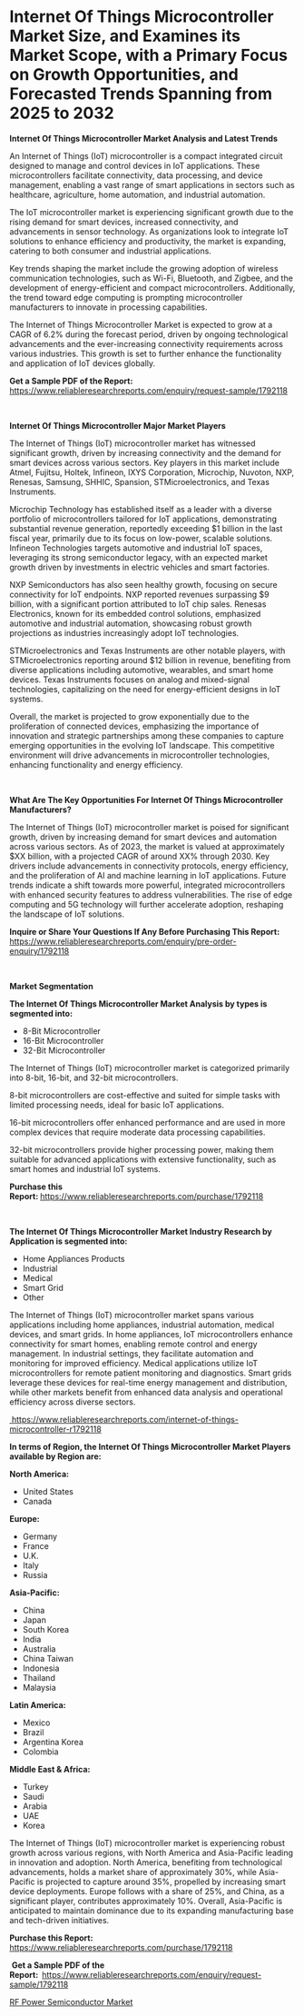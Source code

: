 <p><h1>Internet Of Things Microcontroller Market Size, and Examines its Market Scope, with a Primary Focus on Growth Opportunities, and Forecasted Trends Spanning from 2025 to 2032</h1></p><p><strong>Internet Of Things Microcontroller Market Analysis and Latest Trends</strong></p>
<p><p>An Internet of Things (IoT) microcontroller is a compact integrated circuit designed to manage and control devices in IoT applications. These microcontrollers facilitate connectivity, data processing, and device management, enabling a vast range of smart applications in sectors such as healthcare, agriculture, home automation, and industrial automation.</p><p>The IoT microcontroller market is experiencing significant growth due to the rising demand for smart devices, increased connectivity, and advancements in sensor technology. As organizations look to integrate IoT solutions to enhance efficiency and productivity, the market is expanding, catering to both consumer and industrial applications. </p><p>Key trends shaping the market include the growing adoption of wireless communication technologies, such as Wi-Fi, Bluetooth, and Zigbee, and the development of energy-efficient and compact microcontrollers. Additionally, the trend toward edge computing is prompting microcontroller manufacturers to innovate in processing capabilities. </p><p>The Internet of Things Microcontroller Market is expected to grow at a CAGR of 6.2% during the forecast period, driven by ongoing technological advancements and the ever-increasing connectivity requirements across various industries. This growth is set to further enhance the functionality and application of IoT devices globally.</p></p>
<p><strong>Get a Sample PDF of the Report:&nbsp;</strong> <a href="https://www.reliableresearchreports.com/enquiry/request-sample/1792118?utm_campaign=2104&utm_medium=2&utm_source=Github&utm_content=ia&utm_term=11022025&utm_id=internet-of-things-microcontroller">https://www.reliableresearchreports.com/enquiry/request-sample/1792118</a></p>
<p>&nbsp;</p>
<p><strong>Internet Of Things Microcontroller Major Market Players</strong></p>
<p><p>The Internet of Things (IoT) microcontroller market has witnessed significant growth, driven by increasing connectivity and the demand for smart devices across various sectors. Key players in this market include Atmel, Fujitsu, Holtek, Infineon, IXYS Corporation, Microchip, Nuvoton, NXP, Renesas, Samsung, SHHIC, Spansion, STMicroelectronics, and Texas Instruments.</p><p>Microchip Technology has established itself as a leader with a diverse portfolio of microcontrollers tailored for IoT applications, demonstrating substantial revenue generation, reportedly exceeding $1 billion in the last fiscal year, primarily due to its focus on low-power, scalable solutions. Infineon Technologies targets automotive and industrial IoT spaces, leveraging its strong semiconductor legacy, with an expected market growth driven by investments in electric vehicles and smart factories.</p><p>NXP Semiconductors has also seen healthy growth, focusing on secure connectivity for IoT endpoints. NXP reported revenues surpassing $9 billion, with a significant portion attributed to IoT chip sales. Renesas Electronics, known for its embedded control solutions, emphasized automotive and industrial automation, showcasing robust growth projections as industries increasingly adopt IoT technologies.</p><p>STMicroelectronics and Texas Instruments are other notable players, with STMicroelectronics reporting around $12 billion in revenue, benefiting from diverse applications including automotive, wearables, and smart home devices. Texas Instruments focuses on analog and mixed-signal technologies, capitalizing on the need for energy-efficient designs in IoT systems.</p><p>Overall, the market is projected to grow exponentially due to the proliferation of connected devices, emphasizing the importance of innovation and strategic partnerships among these companies to capture emerging opportunities in the evolving IoT landscape. This competitive environment will drive advancements in microcontroller technologies, enhancing functionality and energy efficiency.</p></p>
<p>&nbsp;</p>
<p><strong>What Are The Key Opportunities For Internet Of Things Microcontroller Manufacturers?</strong></p>
<p><p>The Internet of Things (IoT) microcontroller market is poised for significant growth, driven by increasing demand for smart devices and automation across various sectors. As of 2023, the market is valued at approximately $XX billion, with a projected CAGR of around XX% through 2030. Key drivers include advancements in connectivity protocols, energy efficiency, and the proliferation of AI and machine learning in IoT applications. Future trends indicate a shift towards more powerful, integrated microcontrollers with enhanced security features to address vulnerabilities. The rise of edge computing and 5G technology will further accelerate adoption, reshaping the landscape of IoT solutions.</p></p>
<p><strong>Inquire or Share Your Questions If Any Before Purchasing This Report:</strong> <a href="https://www.reliableresearchreports.com/enquiry/pre-order-enquiry/1792118?utm_campaign=2104&utm_medium=2&utm_source=Github&utm_content=ia&utm_term=11022025&utm_id=internet-of-things-microcontroller">https://www.reliableresearchreports.com/enquiry/pre-order-enquiry/1792118</a></p>
<p>&nbsp;</p>
<p><strong>Market Segmentation</strong></p>
<p><strong>The Internet Of Things Microcontroller Market Analysis by types is segmented into:</strong></p>
<p><ul><li>8-Bit Microcontroller</li><li>16-Bit Microcontroller</li><li>32-Bit Microcontroller</li></ul></p>
<p><p>The Internet of Things (IoT) microcontroller market is categorized primarily into 8-bit, 16-bit, and 32-bit microcontrollers. </p><p>8-bit microcontrollers are cost-effective and suited for simple tasks with limited processing needs, ideal for basic IoT applications. </p><p>16-bit microcontrollers offer enhanced performance and are used in more complex devices that require moderate data processing capabilities. </p><p>32-bit microcontrollers provide higher processing power, making them suitable for advanced applications with extensive functionality, such as smart homes and industrial IoT systems.</p></p>
<p><strong>Purchase this Report:&nbsp;</strong><a href="https://www.reliableresearchreports.com/purchase/1792118?utm_campaign=2104&utm_medium=2&utm_source=Github&utm_content=ia&utm_term=11022025&utm_id=internet-of-things-microcontroller">https://www.reliableresearchreports.com/purchase/1792118</a></p>
<p>&nbsp;</p>
<p><strong>The Internet Of Things Microcontroller Market Industry Research by Application is segmented into:</strong></p>
<p><ul><li>Home Appliances Products</li><li>Industrial</li><li>Medical</li><li>Smart Grid</li><li>Other</li></ul></p>
<p><p>The Internet of Things (IoT) microcontroller market spans various applications including home appliances, industrial automation, medical devices, and smart grids. In home appliances, IoT microcontrollers enhance connectivity for smart homes, enabling remote control and energy management. In industrial settings, they facilitate automation and monitoring for improved efficiency. Medical applications utilize IoT microcontrollers for remote patient monitoring and diagnostics. Smart grids leverage these devices for real-time energy management and distribution, while other markets benefit from enhanced data analysis and operational efficiency across diverse sectors.</p></p>
<p><a href="https://www.reliableresearchreports.com/internet-of-things-microcontroller-r1792118?utm_campaign=2104&utm_medium=2&utm_source=Github&utm_content=ia&utm_term=11022025&utm_id=internet-of-things-microcontroller">&nbsp;https://www.reliableresearchreports.com/internet-of-things-microcontroller-r1792118</a></p>
<p><strong>In terms of Region, the Internet Of Things Microcontroller Market Players available by Region are:</strong></p>
<p>
    <p> <strong> North America: </strong>
        <ul>
            <li>United States</li>
            <li>Canada</li>
        </ul>
        </p> 
    <p> <strong> Europe: </strong>
        <ul>
            <li>Germany</li>
            <li>France</li>
            <li>U.K.</li>
            <li>Italy</li>
            <li>Russia</li>
        </ul>
        </p> 
    <p> <strong> Asia-Pacific: </strong>
        <ul>
            <li>China</li>
            <li>Japan</li>
            <li>South Korea</li>
            <li>India</li>
            <li>Australia</li>
            <li>China Taiwan</li>
            <li>Indonesia</li>
            <li>Thailand</li>
            <li>Malaysia</li>
        </ul>
        </p> 
    <p> <strong> Latin America: </strong>
        <ul>
            <li>Mexico</li>
            <li>Brazil</li>
            <li>Argentina Korea</li>
            <li>Colombia</li>
        </ul>
        </p> 
    <p> <strong> Middle East & Africa: </strong>
        <ul>
            <li>Turkey</li>
            <li>Saudi</li>
            <li>Arabia</li>
            <li>UAE</li>
            <li>Korea</li>
        </ul>
    </p>
    </p>
<p><p>The Internet of Things (IoT) microcontroller market is experiencing robust growth across various regions, with North America and Asia-Pacific leading in innovation and adoption. North America, benefiting from technological advancements, holds a market share of approximately 30%, while Asia-Pacific is projected to capture around 35%, propelled by increasing smart device deployments. Europe follows with a share of 25%, and China, as a significant player, contributes approximately 10%. Overall, Asia-Pacific is anticipated to maintain dominance due to its expanding manufacturing base and tech-driven initiatives.</p></p>
<p><strong>Purchase this Report: </strong><a href="https://www.reliableresearchreports.com/purchase/1792118?utm_campaign=2104&utm_medium=2&utm_source=Github&utm_content=ia&utm_term=11022025&utm_id=internet-of-things-microcontroller">https://www.reliableresearchreports.com/purchase/1792118</a></p>
<p>&nbsp;<strong>Get a Sample PDF of the Report:&nbsp;&nbsp;</strong><a href="https://www.reliableresearchreports.com/enquiry/request-sample/1792118?utm_campaign=2104&utm_medium=2&utm_source=Github&utm_content=ia&utm_term=11022025&utm_id=internet-of-things-microcontroller">https://www.reliableresearchreports.com/enquiry/request-sample/1792118</a></p>
<p><strong></strong></p>
<p><p><a href="https://github.com/GenaGaines34/Market-Research-Report-List-1/blob/main/rf-power-semiconductor-market.md?utm_campaign=2104&utm_medium=2&utm_source=Github&utm_content=ia&utm_term=11022025&utm_id=internet-of-things-microcontroller">RF Power Semiconductor Market</a></p></p>